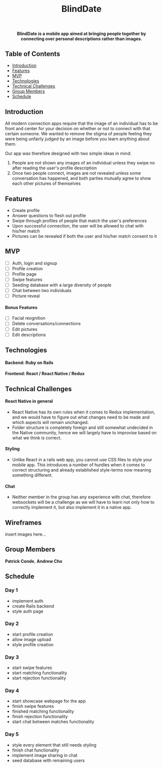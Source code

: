 <h1 align="center"> BlindDate </h1> <br>
<h4 align="center">
    BlindDate is a mobile app aimed at bringing people together by connecting over personal descriptions rather than images.
</h4>

## Table of Contents

- [Introduction](#introduction)
- [Features](#features)
- [MVP](#mvp)
- [Technologies](#technologies)
- [Technical Challenges](#technical-challenges)
- [Group Members](#group-members)
- [Schedule](#schedule)


## Introduction

All modern connection apps require that the image of an individual has to be front and center 
for your decision on whether or not to connect with that certain someone. We wanted to remove the stigma of people feeling they were
being unfairly judged by an image before you learn anything about them.

Our app was therefore designed with two simple ideas in mind:

1. People are not shown any images of an individual unless they swipe no after reading the user's profile description
2. Once two people connect, images are not revealed unless some conversation has happened, and both parties mutually agree to show each other pictures of themselves

## Features

* Create profile
* Answer questions to flesh out profile
* Swipe through profiles of people that match the user's preferences
* Upon successful connection, the user will be allowed to chat with his/her match
* Pictures can be revealed if both the user and his/her match consent to it

## MVP

   - [ ] Auth, login and signup
   - [ ] Profile creation
   - [ ] Profile page
   - [ ] Swipe features
   - [ ] Seeding database with a large diversity of people
   - [ ] Chat between two individuals
   - [ ] Picture reveal
   
#### Bonus Features
   - [ ] Facial reognition
   - [ ] Delete conversations/connections
   - [ ] Edit pictures
   - [ ] Edit descriptions

## Technologies
  #### Backend: Ruby on Rails
  #### Frontend: React / React Native / Redux

## Technical Challenges

#### React Native in general
+ React Native has its own rules when it comes to Redux implementation, and we would have to figure out what changes need to be made and which aspects will remain unchanged. 
+ Folder structure is completely foreign and still somewhat undecided in the Native community, hence we will largely have to improvise based on what we think is correct.

#### Styling
+ Unlike React in a rails web app, you cannot use CSS files to style your mobile app. This introduces a number of hurdles when it comes to correct structuring and already established style-terms now meaning something different.

#### Chat
+ Neither member in the group has any experience with chat, therefore websockets will be a challenge as we will have to learn not only how to correctly implement it, but also implement it in a native app.

## Wireframes

insert images here...
 
## Group Members

**Patrick Conde**,
**Andrew Cho**

## Schedule

### Day 1
  - implement auth
  - create Rails backend
  - style auth page

### Day 2
  - start profile creation
  - allow image upload
  - style profile creation

### Day 3
 - start swipe features
 - start matching functionality
 - start rejection functionality

### Day 4
  - start showcase webpage for the app
  - finish swipe features
  - finished matching functionality
  - finish rejection functionality
  - start chat between matches functionality

### Day 5
  - style every element that still needs styling
  - finish chat functionality
  - implement image sharing in chat
  - seed database with remaining users
